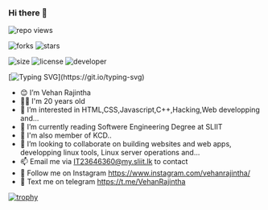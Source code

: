 ### Hi there 👋

  ![repo views](https://hits.seeyoufarm.com/api/count/incr/badge.svg?url=https%3A%2F%2Fgithub.com%2FVehanRajintha%2FVehanRajintha&count_bg=%2379C83D&title_bg=%23555555&icon=gitpod.svg&icon_color=%23E7E7E7&title=Views&edge_flat=false)


![forks](https://img.shields.io/github/forks/VehanRajintha/VehanRajintha?label=Forks&style=social)
![stars](https://img.shields.io/github/stars/VehanRajintha/VehanRajintha?style=social)

![size](https://img.shields.io/github/repo-size/VehanRajintha/VehanRajintha?color=purple&label=Repo%20Size&style=plastic)
![license](https://img.shields.io/github/license/VehanRajintha/X-UI-English-?color=purple&label=License&style=plastic)
![developer](https://img.shields.io/static/v1?label=Author&message=Vehan%20Rajintha&color=purple&style=plastic)



[![Typing SVG](https://readme-typing-svg.demolab.com?font=Young+Serif&pause=1000&color=8FF700&center=true&vCenter=true&random=false&width=435&lines=Hey+I'm+Vehan+Rajintha;Don't+Forget+To+Follow+Me...)](https://git.io/typing-svg)



- 😊 I’m Vehan Rajintha
- 👦🏻 I'm 20 years old
- 👀 I’m interested in HTML,CSS,Javascript,C++,Hacking,Web developping and...
- 🌱 I’m currently reading Softwere Engineering Degree at SLIIT
- 🕺 I'm  also member of KCD..
- 💞️ I’m looking to collaborate on building websites and web apps, developping linux tools, Linux server operations and...
- 📫 Email me via IT23646360@my.sliit.lk to contact
- 🤩 Follow me on Instagram https://www.instagram.com/vehanrajintha/
- 💬 Text me on telegram https://t.me/VehanRajintha


[![trophy](https://github-profile-trophy.vercel.app/?username=VehanRajintha)](https://github.com/ryo-ma/github-profile-trophy)
